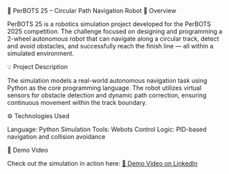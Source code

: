 🤖 PerBOTS 25 – Circular Path Navigation Robot
🏁 Overview

PerBOTS 25 is a robotics simulation project developed for the PerBOTS 2025 competition.
The challenge focused on designing and programming a 2-wheel autonomous robot that can navigate along a circular track, detect and avoid obstacles, and successfully reach the finish line — all within a simulated environment.

💡 Project Description

The simulation models a real-world autonomous navigation task using Python as the core programming language.
The robot utilizes virtual sensors for obstacle detection and dynamic path correction, ensuring continuous movement within the track boundary.

⚙️ Technologies Used

Language: Python
Simulation Tools: Webots
Control Logic: PID-based navigation and collision avoidance

🎥 Demo Video

Check out the simulation in action here:
[🎥 Demo Video on LinkedIn](https://www.linkedin.com/posts/madushani-munasinghe_webots-roboticssimulation-perabots-activity-7355890257717833728-3X_K?utm_source=share&utm_medium=member_desktop&rcm=ACoAAD1tBG8Bzgp-Ka5d5pYJq5kmMD0rQJPtjDo)


